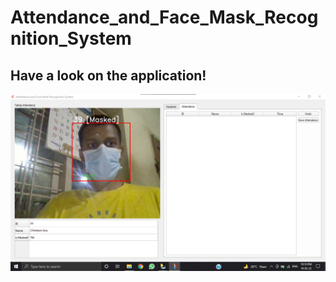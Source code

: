 # Attendance_and_Face_Mask_Recognition_System
## Have a look on the application!
![ATTENDANCE](https://github.com/Christeen-Jose/Attendance_and_Face_Mask_Recognition_System/blob/main/attendance.png)
